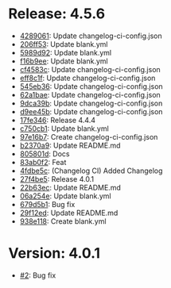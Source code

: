 # Release: 4.5.6

* [4289061](https://github.com/saadmk-test/test-ci-public/commit/42890612f104870ea885700e700bf08a02e5b250): Update changelog-ci-config.json
* [206ff53](https://github.com/saadmk-test/test-ci-public/commit/206ff53dae007506286f4d3dc7c4ea89fcb6ff1a): Update blank.yml
* [5989d92](https://github.com/saadmk-test/test-ci-public/commit/5989d92a6fd4dd1873e50e233f51eec340e41a7a): Update blank.yml
* [f16b9ee](https://github.com/saadmk-test/test-ci-public/commit/f16b9eeffd79a2dd50251ec1d31b60d56a45ba53): Update blank.yml
* [cf4583c](https://github.com/saadmk-test/test-ci-public/commit/cf4583cfd611d3ad031958c53f76cc64e10b7ead): Update changelog-ci-config.json
* [eff8c1f](https://github.com/saadmk-test/test-ci-public/commit/eff8c1f8a6999c4992ad51689f699a0d0e673702): Update changelog-ci-config.json
* [545eb36](https://github.com/saadmk-test/test-ci-public/commit/545eb3605b276088b1ffa011b352ccf3496165eb): Update changelog-ci-config.json
* [62a1bae](https://github.com/saadmk-test/test-ci-public/commit/62a1bae5b5dd72c8a29edfe1e291aa2f4133d657): Update changelog-ci-config.json
* [9dca39b](https://github.com/saadmk-test/test-ci-public/commit/9dca39be98d5c14222d46f7d697819e04d8b192d): Update changelog-ci-config.json
* [d9ee45b](https://github.com/saadmk-test/test-ci-public/commit/d9ee45bb013fd8a596455143849f1a79a742a5b7): Update changelog-ci-config.json
* [17fe346](https://github.com/saadmk-test/test-ci-public/commit/17fe346f72a96c56dac1f9a3f257835ef3cd38e4): Release 4.4.4
* [c750cb1](https://github.com/saadmk-test/test-ci-public/commit/c750cb149a1dca9f1c4ddd6308da2ce34109451f): Update blank.yml
* [97e16b7](https://github.com/saadmk-test/test-ci-public/commit/97e16b76ac649861da621296bcba953948f47a9e): Create changelog-ci-config.json
* [b2370a9](https://github.com/saadmk-test/test-ci-public/commit/b2370a9a16a32a1d1f717c358803d1db06de3662): Update README.md
* [805801d](https://github.com/saadmk-test/test-ci-public/commit/805801db4019f08d41a7ace7ec399a0389488c03): Docs
* [83ab0f2](https://github.com/saadmk-test/test-ci-public/commit/83ab0f279360c464b55160bb52b2639fdd237808): Feat
* [4fdbe5c](https://github.com/saadmk-test/test-ci-public/commit/4fdbe5c2d04d399f980a5fe4669be7caaaab49af): (Changelog CI) Added Changelog
* [27f4be5](https://github.com/saadmk-test/test-ci-public/commit/27f4be54ab5e77f029bb971d9ee2398becd51cd0): Release 4.0.1
* [22b63ec](https://github.com/saadmk-test/test-ci-public/commit/22b63ec18f9873f42ba33adf7af1bb5e0ddfeecb): Update README.md
* [06a254e](https://github.com/saadmk-test/test-ci-public/commit/06a254e8a5d9e9c09a445a17bd54483d3fd6c605): Update blank.yml
* [679d5b1](https://github.com/saadmk-test/test-ci-public/commit/679d5b1233a2850b3cda121a5525d698dbaca194): Bug fix
* [29f12ed](https://github.com/saadmk-test/test-ci-public/commit/29f12ed42092a9ad643c1547c46a0c1aa55a4da4): Update README.md
* [938e118](https://github.com/saadmk-test/test-ci-public/commit/938e118b1e73740de8c9816bd91020939fa5b072): Create blank.yml


# Version: 4.0.1

* [#2](https://github.com/saadmk-test/test-ci-public/pull/2): Bug fix
